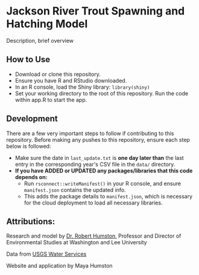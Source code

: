# Jackson River Trout Spawning and Hatching Model

Description, brief overview

## How to Use

- Download or clone this repository. 
- Ensure you have R and RStudio downloaded. 
- In an R console, load the Shiny library: `library(shiny)`
- Set your working directory to the root of this repository. Run the code within app.R to start the app.

## Development

There are a few very important steps to follow if contributing to this repository. Before making any pushes to this repository, ensure each step below is followed:
- Make sure the date in `last_update.txt` is **one day later than** the last entry in the corresponding year's CSV file in the `data/` directory.
- **If you have ADDED or UPDATED any packages/libraries that this code depends on:** 
    - Run `rsconnect::writeManifest()` in your R console, and ensure `manifest.json` contains the updated info.
    - This adds the package details to `manifest.json`, which is necessary for the cloud deployment to load all necessary libraries.

## Attributions:

Research and model by [Dr. Robert Humston,](https://www.wlu.edu/profile/humston-robert) Professor and Director of Environmental Studies at Washington and Lee University 

Data from [USGS Water Services](https://waterservices.usgs.gov/)

Website and application by Maya Humston
